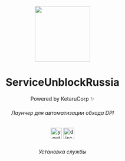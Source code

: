 <div align="center">
<img height="150" src="https://i.imgflip.com/65efzo.gif"/>

# ServiceUnblockRussia
Powered by KetaruCorp ✨
###### Лаунчер для автоматизации обхода DPI
<img src="https://img.shields.io/static/v1?message=Youtube&logo=youtube&label=&color=FF0000&logoColor=white&labelColor=&style=for-the-badge" height="30" alt="youtube logo"/> 
<img src="https://img.shields.io/static/v1?message=Discord&logo=discord&label=&color=5865f2&logoColor=white&labelColor=&style=for-the-badge" height="30" alt="discord logo"/><br>
</h2>

<div id="logo">



###

###### Установка службы
```
```